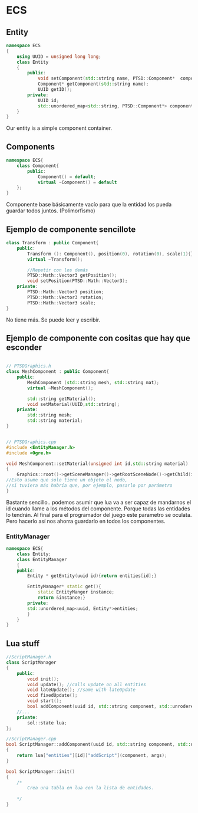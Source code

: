 # ECS

## Entity
```c++
namespace ECS
{
	using UUID = unsigned long long; 
	class Entity
	{
		public:
			void setComponent(std::string name, PTSD::Component*  component);
			Component* getComponent(std::string name);
			UUID getID();
		private:
			UUID id;
			std::unordered_map<std::string, PTSD::Component*> components;
	}
}
```
Our entity is a simple component container.

## Components
```c++
namespace ECS{
	class Component{
		public:
			Component() = default;
			virtual ~Component() = default
	};
}
```
Componente base básicamente vacío para que la entidad los pueda guardar todos juntos. (Polimorfismo)

## Ejemplo de componente sencillote

```c++
class Transform : public Component{
	public:
		Transform (): Component(), position(0), rotation(0), scale(1){};
		virtual ~Transform();

		//Repetir con los demás
		PTSD::Math::Vector3 getPosition();
		void setPosition(PTSD::Math::Vector3);
	private:
		PTSD::Math::Vector3 position;
		PTSD::Math::Vector3 rotation;
		PTSD::Math::Vector3 scale;
}
```
No tiene más. Se puede leer y escribir.

## Ejemplo de componente con cositas que hay que esconder

``` c++

// PTSDGraphics.h
class MeshComponent : public Component{
	public:
		MeshComponent (std::string mesh, std::string mat);
		virtual ~MeshComponent();

		std::string getMaterial();
		void setMaterial(UUID,std::string);
	private:
		std::string mesh;
		std::string material;
}


// PTSDGraphics.cpp
#include <EntityManager.h>
#include <Ogre.h>

void MeshComponent::setMaterial(unsigned int id,std::string material)
{
	Graphics::root()->getSceneManager()->getRootSceneNode()->getChild(id)->getAttachedObject(0)->setMaterial(material);
//Esto asume que solo tiene un objeto el nodo,
//si tuviera más habría que, por ejemplo, pasarlo por parámetro
}
```
Bastante sencillo.. podemos asumir que lua va a ser capaz de mandarnos el id cuando llame a los métodos del componente. Porque todas las entidades lo tendrán. Al final para el programador del juego este parametro se oculata. Pero hacerlo así nos ahorra guardarlo en todos los componentes.

### EntityManager
```c++
namespace ECS{
	class Entity;
	class EntityManager
	{
	public:
		Entity * getEntity(uuid id){return entities[id];}

		EntityManager* static get(){
			static EntityManger instance;
			return &instance;}
		private:
		std::unordered_map<uuid, Entity*>entities;
		}
	}
}

```

## Lua stuff

```c++
//ScriptManager.h
class ScriptManager
{
	public:
		void init();
		void update(); //calls update on all entities
		void lateUpdate(); //same with lateUpdate
		void fixedUpdate();
		void start();
		bool addComponent(uuid id, std::string component, std::unrodered_map<std::string, std::string>args); //Only called when it is a user defined component AKA a script
	//...
	private:
		sol::state lua;
};

//ScriptManager.cpp
bool ScriptManager::addComponent(uuid id, std::string component, std::unordered_map<std::string, std::string>args)
{
	return lua["entities"][id]["addScript"](component, args);
}

bool ScriptManager::init()
{
	/*
		Crea una tabla en lua con la lista de entidades.
		
	*/
}
```

